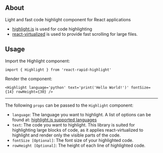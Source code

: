 ## About

Light and fast code highlight component for React applications

- [highlight.js](https://www.npmjs.com/package/highlight.js) is used for code highlighting
- [react-virtualized](https://www.npmjs.com/package/react-virtualized) is used to provide fast scrolling for large files.

## Usage

Import the Highlight component:

``import { Highlight } from 'react-rapid-highlight'``

Render the component:

``<Highlight language='python' text='print('Hello World!')' fontSize={14} rowHeight={30} /> ``

----------------------------------------------------------------------------------------------

The following ``props`` can be passed to the ``Highlight`` component:

- ``language``: The language you want to highlight. A list of options can be found at: [highlight.js supported languages](https://github.com/highlightjs/highlight.js/blob/main/SUPPORTED_LANGUAGES.md)
- ``text``: The code you want to highlight. This library is suited for highlighting large blocks of code, as it applies react-virtualized to highlight and render only the visible parts of the code.
- ``fontSize [Optional]``: The font size of your highlighted code.
- ``rowHeight [Optional]``: The height of each line of highlighted code.
